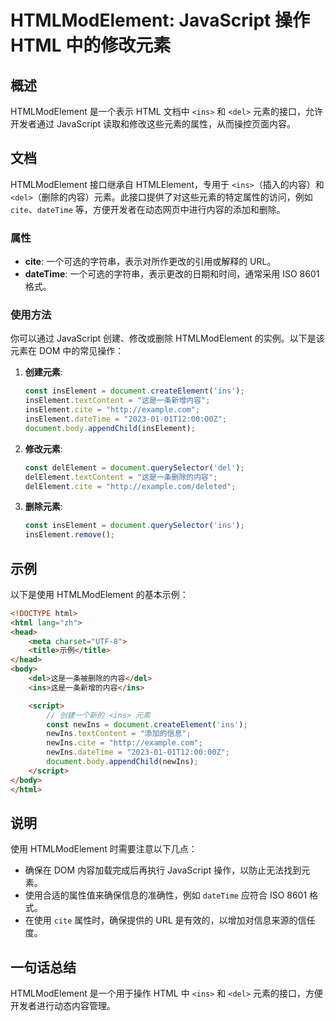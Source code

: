 <!--
Meta Description: # HTMLModElement: JavaScript 操作 HTML 中的修改元素 ## 概述 HTMLModElement 是一个表示 HTML 文档中 `<ins>` 和 `<del>` 元素的接口，允许开发者通过 JavaScript 读取和修改这些元素的属性，从而操控页面内容。 ## 文...
Meta Keywords: ins, htmlmodelement, javascript, html, inselement
-->

# HTMLModElement: JavaScript 操作 HTML 中的修改元素

## 概述
HTMLModElement 是一个表示 HTML 文档中 `<ins>` 和 `<del>` 元素的接口，允许开发者通过 JavaScript 读取和修改这些元素的属性，从而操控页面内容。

## 文档
HTMLModElement 接口继承自 HTMLElement，专用于 `<ins>`（插入的内容）和 `<del>`（删除的内容）元素。此接口提供了对这些元素的特定属性的访问，例如 `cite`、`dateTime` 等，方便开发者在动态网页中进行内容的添加和删除。

### 属性
- **cite**: 一个可选的字符串，表示对所作更改的引用或解释的 URL。
- **dateTime**: 一个可选的字符串，表示更改的日期和时间，通常采用 ISO 8601 格式。

### 使用方法
你可以通过 JavaScript 创建、修改或删除 HTMLModElement 的实例。以下是该元素在 DOM 中的常见操作：

1. **创建元素**:
   ```javascript
   const insElement = document.createElement('ins');
   insElement.textContent = "这是一条新增内容";
   insElement.cite = "http://example.com";
   insElement.dateTime = "2023-01-01T12:00:00Z";
   document.body.appendChild(insElement);
   ```

2. **修改元素**:
   ```javascript
   const delElement = document.querySelector('del');
   delElement.textContent = "这是一条删除的内容";
   delElement.cite = "http://example.com/deleted";
   ```

3. **删除元素**:
   ```javascript
   const insElement = document.querySelector('ins');
   insElement.remove();
   ```

## 示例
以下是使用 HTMLModElement 的基本示例：

```html
<!DOCTYPE html>
<html lang="zh">
<head>
    <meta charset="UTF-8">
    <title>示例</title>
</head>
<body>
    <del>这是一条被删除的内容</del>
    <ins>这是一条新增的内容</ins>

    <script>
        // 创建一个新的 <ins> 元素
        const newIns = document.createElement('ins');
        newIns.textContent = "添加的信息";
        newIns.cite = "http://example.com";
        newIns.dateTime = "2023-01-01T12:00:00Z";
        document.body.appendChild(newIns);
    </script>
</body>
</html>
```

## 说明
使用 HTMLModElement 时需要注意以下几点：
- 确保在 DOM 内容加载完成后再执行 JavaScript 操作，以防止无法找到元素。
- 使用合适的属性值来确保信息的准确性，例如 `dateTime` 应符合 ISO 8601 格式。
- 在使用 `cite` 属性时，确保提供的 URL 是有效的，以增加对信息来源的信任度。

## 一句话总结
HTMLModElement 是一个用于操作 HTML 中 `<ins>` 和 `<del>` 元素的接口，方便开发者进行动态内容管理。